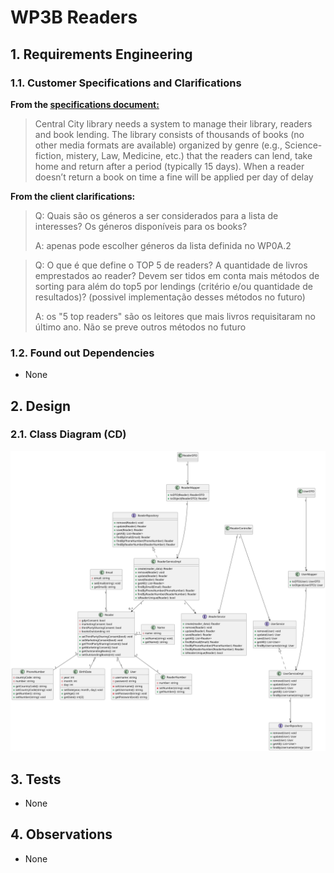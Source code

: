 # WP3B Readers
## 1. Requirements Engineering


### 1.1. Customer Specifications and Clarifications

**From the [specifications document:](https://moodle.isep.ipp.pt/pluginfile.php/372607/mod_resource/content/0/PSOFT_LETI_assignment_2023-2024.pdf)**
>Central City library needs a system to manage their library, readers and book lending. The library consists
of thousands of books (no other media formats are available) organized by genre (e.g., Science-fiction,
mistery, Law, Medicine, etc.) that the readers can lend, take home and return after a period (typically 15
days). When a reader doesn’t return a book on time a fine will be applied per day of delay

**From the client clarifications:**

> Q: Quais são os géneros a ser considerados para a lista de interesses? Os géneros disponíveis para os books?
>
> A: apenas pode escolher géneros da lista definida no WP0A.2

> Q: O que é que define o TOP 5 de readers? A quantidade de livros emprestados ao reader? Devem ser tidos em conta mais métodos de sorting para além do top5 por lendings (critério e/ou quantidade de resultados)? (possivel implementação desses métodos no futuro)
>
> A: os "5 top readers" são os leitores que mais livros requisitaram no último ano. Não se preve outros métodos no futuro

### 1.2. Found out Dependencies
- None

## 2. Design
### 2.1. Class Diagram (CD)

![CD](./WP3B-Readers-CD.svg)
## 3. Tests
- None
## 4. Observations
- None
